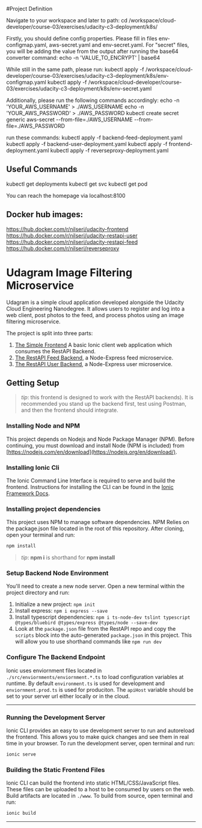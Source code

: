 #Project Definition

Navigate to your workspace and later to path:
cd /workspace/cloud-developer/course-03/exercises/udacity-c3-deployment/k8s/

Firstly, you should define config properties. Please fill in files env-configmap.yaml, aws-secret.yaml and env-secret.yaml.
For "secret" files, you will be adding the value from the output after running the base64 converter command:
echo -n 'VALUE_TO_ENCRYPT' | base64

While still in the same path, please run:
kubectl apply -f /workspace/cloud-developer/course-03/exercises/udacity-c3-deployment/k8s/env-configmap.yaml
kubectl apply -f /workspace/cloud-developer/course-03/exercises/udacity-c3-deployment/k8s/env-secret.yaml

Additionally, please run the following commands accordingly:
echo -n 'YOUR_AWS_USERNAME' > ./AWS_USERNAME
echo -n 'YOUR_AWS_PASSWORD' > ./AWS_PASSWORD
kubectl create secret generic aws-secret --from-file=./AWS_USERNAME --from-file=./AWS_PASSWORD

run these commands:
kubectl apply -f backend-feed-deployment.yaml
kubectl apply -f backend-user-deployment.yaml
kubectl apply -f frontend-deployment.yaml
kubectl apply -f reverseproxy-deployment.yaml


## Useful Commands
kubectl get deployments
kubectl get svc
kubectl get pod


You can reach the homepage via localhost:8100

## Docker hub images:

https://hub.docker.com/r/nilseri/udacity-frontend
https://hub.docker.com/r/nilseri/udacity-restapi-user
https://hub.docker.com/r/nilseri/udacity-restapi-feed
https://hub.docker.com/r/nilseri/reverseproxy


# Udagram Image Filtering Microservice

Udagram is a simple cloud application developed alongside the Udacity Cloud Engineering Nanodegree. It allows users to register and log into a web client, post photos to the feed, and process photos using an image filtering microservice.

The project is split into three parts:
1. [The Simple Frontend](/udacity-c3-frontend)
A basic Ionic client web application which consumes the RestAPI Backend. 
2. [The RestAPI Feed Backend](/udacity-c3-restapi-feed), a Node-Express feed microservice.
3. [The RestAPI User Backend](/udacity-c3-restapi-user), a Node-Express user microservice.

## Getting Setup

> _tip_: this frontend is designed to work with the RestAPI backends). It is recommended you stand up the backend first, test using Postman, and then the frontend should integrate.

### Installing Node and NPM
This project depends on Nodejs and Node Package Manager (NPM). Before continuing, you must download and install Node (NPM is included) from [https://nodejs.com/en/download](https://nodejs.org/en/download/).

### Installing Ionic Cli
The Ionic Command Line Interface is required to serve and build the frontend. Instructions for installing the CLI can be found in the [Ionic Framework Docs](https://ionicframework.com/docs/installation/cli).

### Installing project dependencies

This project uses NPM to manage software dependencies. NPM Relies on the package.json file located in the root of this repository. After cloning, open your terminal and run:
```bash
npm install
```
>_tip_: **npm i** is shorthand for **npm install**

### Setup Backend Node Environment
You'll need to create a new node server. Open a new terminal within the project directory and run:
1. Initialize a new project: `npm init`
2. Install express: `npm i express --save`
3. Install typescript dependencies: `npm i ts-node-dev tslint typescript  @types/bluebird @types/express @types/node --save-dev`
4. Look at the `package.json` file from the RestAPI repo and copy the `scripts` block into the auto-generated `package.json` in this project. This will allow you to use shorthand commands like `npm run dev`


### Configure The Backend Endpoint
Ionic uses enviornment files located in `./src/enviornments/enviornment.*.ts` to load configuration variables at runtime. By default `environment.ts` is used for development and `enviornment.prod.ts` is used for produciton. The `apiHost` variable should be set to your server url either locally or in the cloud.

***
### Running the Development Server
Ionic CLI provides an easy to use development server to run and autoreload the frontend. This allows you to make quick changes and see them in real time in your browser. To run the development server, open terminal and run:

```bash
ionic serve
```

### Building the Static Frontend Files
Ionic CLI can build the frontend into static HTML/CSS/JavaScript files. These files can be uploaded to a host to be consumed by users on the web. Build artifacts are located in `./www`. To build from source, open terminal and run:
```bash
ionic build
```
***